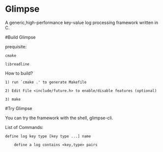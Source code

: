 Glimpse
=======

A generic,high-performance key-value log processing framework written in C.

#Build Glimpse

prequisite:

	cmake

	libreadline


How to build?

	1) run `cmake .' to generate Makefile

	2) Edit File <include/future.h> to enable/disable features (optional)

	3) make

#Try Glimpse

You can try the framework with the shell, glimpse-cli.
	
List of Commands:

	define log key type [key type ...] name
		
		define a log contains <key,type> pairs
	

	
	

